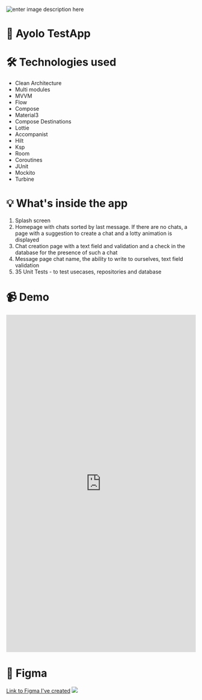 ![enter image description here](https://i.ibb.co/bdv7rMk/Group-1.png)
# 📱 Ayolo TestApp




# 🛠 Technologies used

- Clean Architecture
- Multi modules
- MVVM
- Flow
- Compose  
- Material3   
- Compose Destinations  
 -  Lottie   
 - Accompanist  
 - Hilt   
 - Ksp  
 - Room   
 - Coroutines  
 - JUnit   
 - Mockito  
 - Turbine

 
# 💡 What's inside the app
1. Splash screen  
2. Homepage with chats sorted by last message. If there are no chats, a page with a suggestion to create a chat and a lotty animation is displayed  
3. Chat creation page with a text field and validation and a check in the database for the presence of such a chat  
4. Message page chat name, the ability to write to ourselves, text field validation
5. 35 Unit Tests - to test usecases, repositories and database


# 📹 Demo

<div style="width:100%;height:0px;position:relative;padding-bottom:177.778%;"><iframe src="https://streamable.com/e/uonq3q" frameborder="0" width="100%" height="100%" allowfullscreen style="width:100%;height:100%;position:absolute;left:0px;top:0px;overflow:hidden;"></iframe></div>

# 👀 Figma

[Link to Figma I've created](https://www.figma.com/file/VYDukMO9sWZUaivki95wnd/Untitled?type=design&node-id=0-1&mode=design&t=hiMv0BS5rah6DWRV-0)
![](https://i.ibb.co/wCjpfL6/Group-2-1.png)
